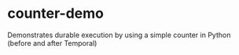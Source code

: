 # counter-demo
Demonstrates durable execution by using a simple counter in Python (before and after Temporal)
